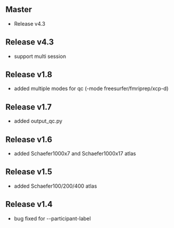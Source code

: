## Master
*   Release v4.3

## Release v4.3
*   support multi session

## Release v1.8
*   added multiple modes for qc (-mode freesurfer/fmriprep/xcp-d)


## Release v1.7
*   added output\_qc.py

## Release v1.6
*   added Schaefer1000x7 and  Schaefer1000x17 atlas

## Release v1.5
*   added Schaefer100/200/400 atlas

## Release v1.4
*   bug fixed for --participant-label

